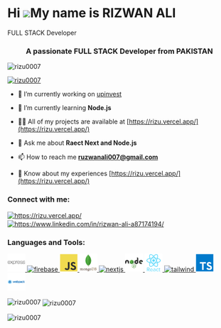Hi ![](https://user-images.githubusercontent.com/18350557/176309783-0785949b-9127-417c-8b55-ab5a4333674e.gif)My name is RIZWAN ALI
==================================================================================================================================

 FULL STACK  Developer

<h3 align="center">A passionate  FULL STACK  Developer
 from PAKISTAN</h3>

<p align="left"> <img src="https://komarev.com/ghpvc/?username=rizu0007&label=Profile%20views&color=0e75b6&style=flat" alt="rizu0007" /> </p>

<p align="left"> <a href="https://github.com/ryo-ma/github-profile-trophy"><img src="https://github-profile-trophy.vercel.app/?username=rizu0007" alt="rizu0007" /></a> </p>

- 🔭 I’m currently working on [upinvest](https://upinvest.pk/)

- 🌱 I’m currently learning **Node.js**

- 👨‍💻 All of my projects are available at [https://rizu.vercel.app/](https://rizu.vercel.app/)

- 💬 Ask me about **Raect Next and Node.js**

- 📫 How to reach me **ruzwanali007@gmail.com**

- 📄 Know about my experiences [https://rizu.vercel.app/](https://rizu.vercel.app/)

<h3 align="left">Connect with me:</h3>
<p align="left">
<a href="https://dev.to/https://rizu.vercel.app/" target="blank"><img align="center" src="https://raw.githubusercontent.com/rahuldkjain/github-profile-readme-generator/master/src/images/icons/Social/devto.svg" alt="https://rizu.vercel.app/" height="30" width="40" /></a>
<a href="https://linkedin.com/in/https://www.linkedin.com/in/rizwan-ali-a87174194/" target="blank"><img align="center" src="https://raw.githubusercontent.com/rahuldkjain/github-profile-readme-generator/master/src/images/icons/Social/linked-in-alt.svg" alt="https://www.linkedin.com/in/rizwan-ali-a87174194/" height="30" width="40" /></a>
</p>

<h3 align="left">Languages and Tools:</h3>
<p align="left"> <a href="https://expressjs.com" target="_blank" rel="noreferrer"> <img src="https://raw.githubusercontent.com/devicons/devicon/master/icons/express/express-original-wordmark.svg" alt="express" width="40" height="40"/> </a> <a href="https://firebase.google.com/" target="_blank" rel="noreferrer"> <img src="https://www.vectorlogo.zone/logos/firebase/firebase-icon.svg" alt="firebase" width="40" height="40"/> </a> <a href="https://developer.mozilla.org/en-US/docs/Web/JavaScript" target="_blank" rel="noreferrer"> <img src="https://raw.githubusercontent.com/devicons/devicon/master/icons/javascript/javascript-original.svg" alt="javascript" width="40" height="40"/> </a> <a href="https://www.mongodb.com/" target="_blank" rel="noreferrer"> <img src="https://raw.githubusercontent.com/devicons/devicon/master/icons/mongodb/mongodb-original-wordmark.svg" alt="mongodb" width="40" height="40"/> </a> <a href="https://nextjs.org/" target="_blank" rel="noreferrer"> <img src="https://cdn.worldvectorlogo.com/logos/nextjs-2.svg" alt="nextjs" width="40" height="40"/> </a> <a href="https://nodejs.org" target="_blank" rel="noreferrer"> <img src="https://raw.githubusercontent.com/devicons/devicon/master/icons/nodejs/nodejs-original-wordmark.svg" alt="nodejs" width="40" height="40"/> </a> <a href="https://reactjs.org/" target="_blank" rel="noreferrer"> <img src="https://raw.githubusercontent.com/devicons/devicon/master/icons/react/react-original-wordmark.svg" alt="react" width="40" height="40"/> </a> <a href="https://tailwindcss.com/" target="_blank" rel="noreferrer"> <img src="https://www.vectorlogo.zone/logos/tailwindcss/tailwindcss-icon.svg" alt="tailwind" width="40" height="40"/> </a> <a href="https://www.typescriptlang.org/" target="_blank" rel="noreferrer"> <img src="https://raw.githubusercontent.com/devicons/devicon/master/icons/typescript/typescript-original.svg" alt="typescript" width="40" height="40"/> </a> <a href="https://webpack.js.org" target="_blank" rel="noreferrer"> <img src="https://raw.githubusercontent.com/devicons/devicon/d00d0969292a6569d45b06d3f350f463a0107b0d/icons/webpack/webpack-original-wordmark.svg" alt="webpack" width="40" height="40"/> </a> </p>

<p><img align="left" src="https://github-readme-stats.vercel.app/api/top-langs?username=rizu0007&show_icons=true&locale=en&layout=compact" alt="rizu0007" /></p>

<p>&nbsp;<img align="center" src="https://github-readme-stats.vercel.app/api?username=rizu0007&show_icons=true&locale=en" alt="rizu0007" /></p>

<p><img align="center" src="https://github-readme-streak-stats.herokuapp.com/?user=rizu0007&" alt="rizu0007" /></p>

